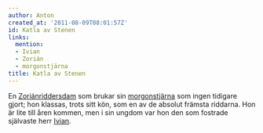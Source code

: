 ```yaml
---
author: Anton
created_at: '2011-08-09T08:01:57Z'
id: Katla av Stenen
links:
  mention:
  - Ivian
  - Zorián
  - morgonstjärna
title: Katla av Stenen
---
```


En [Zoriánriddersdam] som brukar sin [morgonstjärna] som ingen tidigare gjort; hon klassas, trots
sitt kön, som en av de absolut främsta riddarna. Hon är lite till åren kommen, men i sin ungdom var
hon den som fostrade självaste herr [Ivian].

  [Zoriánriddersdam]: Zorián
  [morgonstjärna]: morgonstjärna
  [Ivian]: Ivian

